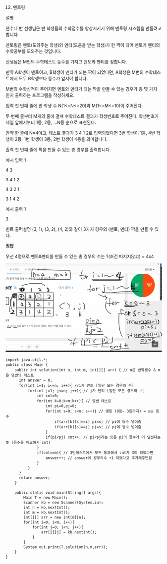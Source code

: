 12. 멘토링

설명

현수네 반 선생님은 반 학생들의 수학점수를 향상시키기 위해 멘토링 시스템을 만들려고 합니다.

멘토링은 멘토(도와주는 학생)와 멘티(도움을 받는 학생)가 한 짝이 되어 멘토가 멘티의 수학공부를 도와주는 것입니다.

선생님은 M번의 수학테스트 등수를 가지고 멘토와 멘티를 정합니다.

만약 A학생이 멘토이고, B학생이 멘티가 되는 짝이 되었다면, A학생은 M번의 수학테스트에서 모두 B학생보다 등수가 앞서야 합니다.

M번의 수학성적이 주어지면 멘토와 멘티가 되는 짝을 만들 수 있는 경우가 총 몇 가지 인지 출력하는 프로그램을 작성하세요.

입력
첫 번째 줄에 반 학생 수 N(1<=N<=20)과 M(1<=M<=10)이 주어진다.

두 번째 줄부터 M개의 줄에 걸쳐 수학테스트 결과가 학생번호로 주어진다. 학생번호가 제일 앞에서부터 1등, 2등, ...N등 순으로 표현된다.

만약 한 줄에 N=4이고, 테스트 결과가 3 4 1 2로 입력되었다면 3번 학생이 1등, 4번 학생이 2등, 1번 학생이 3등, 2번 학생이 4등을 의미합니다.

출력
첫 번째 줄에 짝을 만들 수 있는 총 경우를 출력합니다.

예시 입력 1

4 3

3 4 1 2

4 3 2 1

3 1 4 2

예시 출력 1

3

힌트
출력설명
(3, 1), (3, 2), (4, 2)와 같이 3가지 경우의 (멘토, 멘티) 짝을 만들 수 있다.

**정답**

우선 4명으로 멘토&멘티를 만들 수 있는 총 경우의 수는 ?(조건 따지지않고) = 4x4

![Visual Studio Code](/img/멘토링.png)

```
import java.util.*;
public class Main {
    public int solution(int n, int m, int[][] arr) { // n은 반학생수 & m은 몇번의 테스트
      int answer = 0;
      for(int i=1; i<=n; i++){ //i가 멘토 [일단 모든 경우의 수]
          for(int j=1; j<=n; j++){ // j가 멘티 [일단 모든 경우의 수]
              int cnt=0;
              for(int k=0;k<m;k++){ // 몇번 테스트
                  int pi=0,pj=0;
                  for(int s=0; s<n; s++){ // 몇등 (0등~ 3등까지) = s는 등수
                      if(arr[k][s]==i) pi=s; // pi에 등수 넣어줌
                      if(arr[k][s]==j) pj=s; // pj에 등수 넣어줌
                  }
                  if(pi<pj) cnt++; // pi<pj라는 뜻은 pi의 등수가 더 앞선다는 뜻 (등수를 비교해서 cnt)
              }
              if(cnt==m){ // 3번테스트에서 모두 통과해서 cnt가 3이 되었다면
                  answer++; // answer에 경우의수 +1 되었다고 추가해주면됨
              }
          }
      }
      return answer;
    }

    public static void main(String[] args){
        Main T = new Main();
        Scanner kb = new Scanner(System.in);
        int n = kb.nextInt();
        int m = kb.nextInt();
        int[][] arr = new int[m][n];
        for(int i=0; i<m; i++){
            for(int j=0; j<n; j++){
                arr[i][j] = kb.nextInt();
            }
        }
        System.out.print(T.solution(n,m,arr));
    }
}
```
